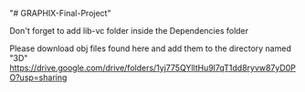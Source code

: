 "# GRAPHIX-Final-Project" 

Don't forget to add lib-vc folder inside the Dependencies folder

Please download obj files found here and add them to the directory named "3D"
https://drive.google.com/drive/folders/1yj775QYlltHu9l7qT1dd8ryvw87yD0PO?usp=sharing
